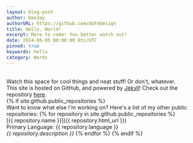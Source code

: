 ```yaml
---
layout: blog-post
author: DeeJay
authorURL: https://github.com/dofddesign
title: Hello, World!
excerpt: More to come! You better watch out!
date: 2024-05-05 00:00:00 Etc/UTC
pinned: true
keywords: hello
category: Words
---
```

<div>
<br>Watch this space for cool things and neat stuff! Or don't, whatever.
<br>This site is hosted on GitHub, and powered by <a href="https://jekyllrb.com/" target="_blank">Jekyll</a>! Check out the repository <a href="https://github.com/dofddesign/site" target="_blank">here</a>.
</div>
{% if site.github.public_repositories %}
<br>Want to know what else I'm working on? Here's a list of my other public repositories:
{% for repository in site.github.public_repositories %}
<br>[{{ repository.name }}]({{ repository.html_url }})
<br>Primary Language: {{ repository.language }}
<br><i>{{ repository.description }}</i>
{% endfor %}
{% endif %}
